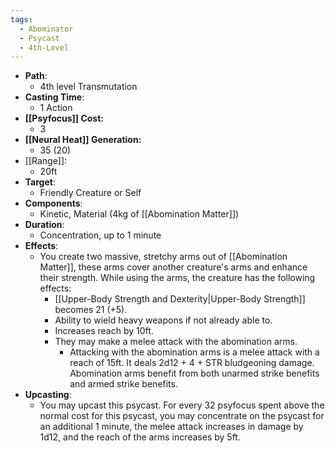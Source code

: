 ```yaml
---
tags:
  - Abominator
  - Psycast
  - 4th-Level
---
```

- **Path**:
	- 4th level Transmutation
- **Casting Time**:
	- 1 Action
- **[[Psyfocus]] Cost:**
	- 3
- **[[Neural Heat]] Generation:**
	- 35 (20)
- [[Range]]:
	- 20ft
- **Target**:
	- Friendly Creature or Self
- **Components**:
	- Kinetic, Material (4kg of [[Abomination Matter]])
- **Duration**:
	- Concentration, up to 1 minute
- **Effects**:
	- You create two massive, stretchy arms out of [[Abomination Matter]], these arms cover another creature's arms and enhance their strength. While using the arms, the creature has the following effects:
		- [[Upper-Body Strength and Dexterity|Upper-Body Strength]] becomes 21 (+5).
		- Ability to wield heavy weapons if not already able to.
		- Increases reach by 10ft.
		- They may make a melee attack with the abomination arms.
			- Attacking with the abomination arms is a melee attack with a reach of 15ft. It deals 2d12 + 4 + STR bludgeoning damage. Abomination arms benefit from both unarmed strike benefits and armed strike benefits. 
- **Upcasting**:
	- You may upcast this psycast. For every 32 psyfocus spent above the normal cost for this psycast, you may concentrate on the psycast for an additional 1 minute, the melee attack increases in damage by 1d12, and the reach of the arms increases by 5ft.
